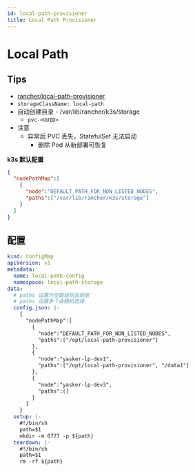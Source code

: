 ```yaml
---
id: local-path-provisioner
title: Local Path Provisioner
---
```


# Local Path
## Tips
* [rancher/local-path-provisioner](https://github.com/rancher/local-path-provisioner)
* `storageClassName: local-path`
* 自动创建目录 - /var/lib/rancher/k3s/storage
  * `pvc-<UUID>`
* 注意
  * 异常后 PVC 丢失，StatefulSet 无法启动
    * 删除 Pod 从新部署可恢复

__k3s 默认配置__
```json
{
  "nodePathMap":[
    {
      "node":"DEFAULT_PATH_FOR_NON_LISTED_NODES",
      "paths":["/var/lib/rancher/k3s/storage"]
    }
  ]
}
```

## 配置

```yaml
kind: ConfigMap
apiVersion: v1
metadata:
  name: local-path-config
  namespace: local-path-storage
data:
  # paths 设置为空数组则会拒绝
  # paths 设置多个会随机选择
  config.json: |-
    {
      "nodePathMap":[
        {
          "node":"DEFAULT_PATH_FOR_NON_LISTED_NODES",
          "paths":["/opt/local-path-provisioner"]
        },
        {
          "node":"yasker-lp-dev1",
          "paths":["/opt/local-path-provisioner", "/data1"]
        },
        {
          "node":"yasker-lp-dev3",
          "paths":[]
        }
      ]
    }
  setup: |-
    #!/bin/sh
    path=$1
    mkdir -m 0777 -p ${path}
  teardown: |-
    #!/bin/sh
    path=$1
    rm -rf ${path}
```
